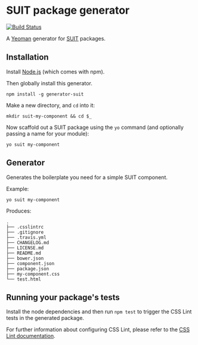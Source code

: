 # SUIT package generator

[![Build Status](https://secure.travis-ci.org/suitcss/generator-suit.png?branch=master)](http://travis-ci.org/suitcss/generator-suit)

A [Yeoman](http://yeoman.io/) generator for
[SUIT](https://github.com/suitcss/suit) packages.


## Installation

Install [Node.js](http://nodejs.org/) (which comes with npm).

Then globally install this generator.

```
npm install -g generator-suit
```

Make a new directory, and `cd` into it:

```
mkdir suit-my-component && cd $_
```

Now scaffold out a SUIT package using the `yo` command (and optionally passing
a name for your module):

```
yo suit my-component
```


## Generator

Generates the boilerplate you need for a simple SUIT component.

Example:

```
yo suit my-component
```

Produces:

```
.
├── .csslintrc
├── .gitignore
├── .travis.yml
├── CHANGELOG.md
├── LICENSE.md
├── README.md
├── bower.json
├── component.json
├── package.json
├── my-component.css
└── test.html
```


## Running your package's tests

Install the node dependencies and then run `npm test` to trigger the CSS Lint
tests in the generated package.

For further information about configuring CSS Lint, please refer to the [CSS
Lint documentation](https://github.com/stubbornella/csslint/wiki/Command-line-interface).
